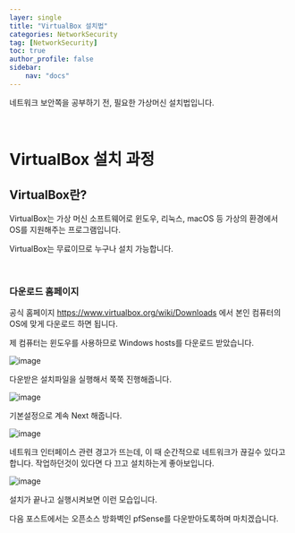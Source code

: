 ```yaml
---
layer: single
title: "VirtualBox 설치법"
categories: NetworkSecurity
tag: [NetworkSecurity]
toc: true
author_profile: false
sidebar: 
    nav: "docs"
---
```


네트워크 보안쪽을 공부하기 전, 필요한 가상머신 설치법입니다.

&nbsp;
&nbsp;

# VirtualBox 설치 과정

## VirtualBox란?

VirtualBox는 가상 머신 소프트웨어로 윈도우, 리눅스, macOS 등 가상의 환경에서 OS를 지원해주는 프로그램입니다.

VirtualBox는 무료이므로 누구나 설치 가능합니다.

&nbsp;
&nbsp;

### 다운로드 홈페이지

공식 홈페이지 https://www.virtualbox.org/wiki/Downloads 에서 본인 컴퓨터의 OS에 맞게 다운로드 하면 됩니다.

제 컴퓨터는 윈도우를 사용하므로 Windows hosts를 다운로드 받았습니다.

![image](https://user-images.githubusercontent.com/104291987/200747595-b1142680-1ce7-4d5e-9ec1-020538d0d87b.png)
&nbsp;
&nbsp;

다운받은 설치파일을 실행해서 쭉쭉 진행해줍니다.

![image](https://user-images.githubusercontent.com/104291987/200747720-3687eedf-c301-4430-a199-77ffc69dff07.png)



기본설정으로 계속 Next 해줍니다.

![image](https://user-images.githubusercontent.com/104291987/200747783-05a5d5ec-b178-49e1-8834-c1251d9884ef.png)



네트워크 인터페이스 관련 경고가 뜨는데, 이 때 순간적으로 네트워크가 끊길수 있다고합니다. 작업하던것이 있다면 다 끄고 설치하는게 좋아보입니다.



![image](https://user-images.githubusercontent.com/104291987/200747888-3645930d-404f-4094-9bd9-3878489dabe7.png)



설치가 끝나고 실행시켜보면 이런 모습입니다.


다음 포스트에서는 오픈소스 방화벽인 pfSense를 다운받아도록하며 마치겠습니다.


